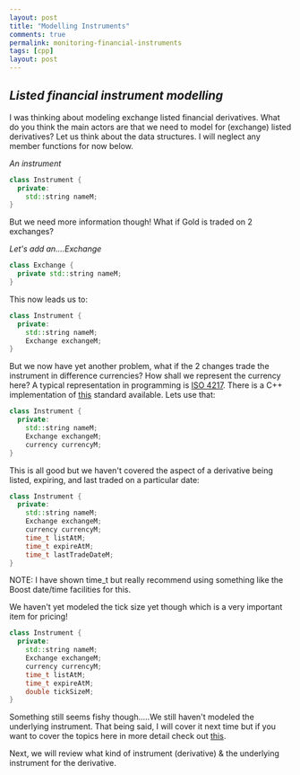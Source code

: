 ```yaml
---
layout: post
title: "Modelling Instruments"
comments: true
permalink: monitoring-financial-instruments
tags: [cpp]
layout: post
---
```

*Listed financial instrument modelling*
-----

I was thinking about modeling exchange listed financial derivatives.  What do
you think the main actors are that we need to model for (exchange) listed
derivatives?  Let us think about the data structures.  I will neglect any
member functions for now below.

*An instrument*

```c++
class Instrument {
  private:
    std::string nameM;
}

```

But we need more information though!  What if Gold is traded on 2 exchanges?

*Let's add an....Exchange*

```c++
class Exchange {
  private std::string nameM;
}

```

This now leads us to:

```c++
class Instrument {
  private:
    std::string nameM;
    Exchange exchangeM;
}

```

But we now have yet another problem, what if the 2 changes trade the instrument
in difference currencies?  How shall we represent the currency here? A typical
representation in programming is [ISO 4217](http://www.iso.org/iso/home/standards/currency_codes.htm).
There is a C++ implementation of [this](https://github.com/castedo/isomon) standard available.
Lets use that:

```c++
class Instrument {
  private:
    std::string nameM;
    Exchange exchangeM;
    currency currencyM;
}

```

This is all good but we haven't covered the aspect of a derivative being listed,
expiring, and last traded on a particular date:

```c++
class Instrument {
  private:
    std::string nameM;
    Exchange exchangeM;
    currency currencyM;
    time_t listAtM;
    time_t expireAtM;
    time_t lastTradeDateM;
}

```

NOTE: I have shown time_t but really recommend using something like the Boost
date/time facilities for this.  

We haven't yet modeled the tick size yet though which is a very important item
for pricing!

```c++
class Instrument {
  private:
    std::string nameM;
    Exchange exchangeM;
    currency currencyM;
    time_t listAtM;
    time_t expireAtM;
    double tickSizeM;
}

```

Something still seems fishy though.....We still haven't modeled the underlying
instrument.  That being said, I will cover it next time but if you want to cover
the topics here in more detail check out [this](http://www.cmegroup.com/trading/interest-rates/stir/eurodollar_contract_specifications.html).

Next, we will review what kind of instrument (derivative) & the underlying instrument
for the derivative.